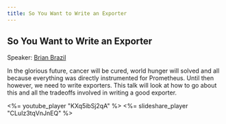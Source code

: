 ```yaml
---
title: So You Want to Write an Exporter
---
```


## So You Want to Write an Exporter

Speaker: [Brian Brazil](/2016-berlin/speakers/brian-brazil/)

In the glorious future, cancer will be cured, world hunger will solved and all
because everything was directly instrumented for Prometheus. Until then
however, we need to write exporters. This talk will look at how to go about
this and all the tradeoffs involved in writing a good exporter.

<%= youtube_player "KXq5ibSj2qA" %>
<%= slideshare_player "CLuIz3tqVnJnEQ" %>
